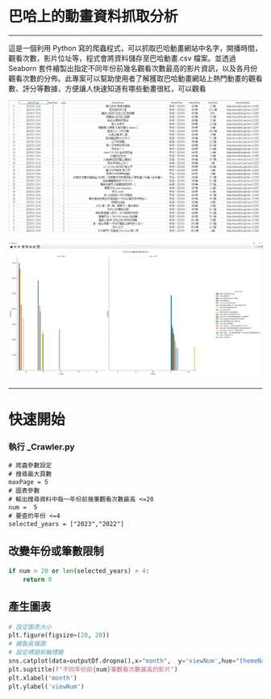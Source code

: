 #  巴哈上的動畫資料抓取分析


----------


這是一個利用 Python 寫的爬蟲程式，可以抓取巴哈動畫網站中名字，開播時間，觀看次數，影片位址等，程式會將資料儲存至巴哈動畫.csv 檔案。並透過 Seaborn 套件繪製出指定不同年份前幾名觀看次數最高的影片資訊，以及各月份觀看次數的分佈。此專案可以幫助使用者了解獲取巴哈動畫網站上熱門動畫的觀看數、評分等數據，方便讓人快速知道有哪些動畫很紅，可以觀看


![image](https://github.com/PDK9574/anime/blob/main/images/crawler_data.png)

![image](https://github.com/PDK9574/anime/blob/main/images/viewRank.png)





----------
# 快速開始

### 執行 _Crawler.py
```python=
# 爬蟲參數設定
# 搜尋最大頁數
maxPage = 5
# 圖表參數
# 輸出搜尋資料中每一年份前幾筆觀看次數最高 <=20
num =  5
# 要查的年份 <=4
selected_years = ["2023","2022"]
```
## 改變年份或筆數限制

```python =
if num > 20 or len(selected_years) > 4:
    return 0
```

## 產生圖表
```python =
# 設定圖表大小
plt.figure(figsize=(20, 20))
# 繪製長條圖
# 設定標題和軸標籤
sns.catplot(data=outputDf.dropna(),x="month",  y='viewNum',hue="themeName" ,col ="year", palette='colorblind',kind="bar",col_wrap=2)
plt.suptitle(f"不同年份前{num}筆觀看次數最高的影片")
plt.xlabel('month')
plt.ylabel('viewNum')
```
